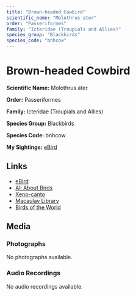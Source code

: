 ```yaml
---
title: "Brown-headed Cowbird"
scientific_name: "Molothrus ater"
order: "Passeriformes"
family: "Icteridae (Troupials and Allies)"
species_group: "Blackbirds"
species_code: "bnhcow"
---
```


# Brown-headed Cowbird

**Scientific Name:** Molothrus ater

**Order:** Passeriformes

**Family:** Icteridae (Troupials and Allies)

**Species Group:** Blackbirds

**Species Code:** bnhcow

**My Sightings:** [eBird](https://ebird.org/lifelist?r=world&time=life&spp=bnhcow)

## Links
* [eBird](https://ebird.org/species/bnhcow) 
* [All About Birds](https://www.allaboutbirds.org/guide/bnhcow) 
* [Xeno-canto](https://www.xeno-canto.org/species/bnhcow) 
* [Macaulay Library](https://search.macaulaylibrary.org/catalog?taxonCode=bnhcow&sort=rating_rank_desc)
* [Birds of the World](https://birdsoftheworld.org/bow/species/bnhcow)

## Media
### Photographs
No photographs available.

### Audio Recordings
No audio recordings available.
